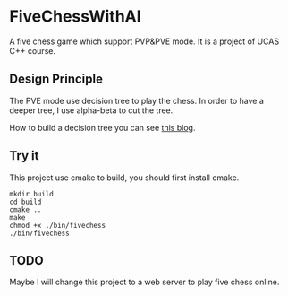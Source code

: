 # FiveChessWithAI
A five chess game which support PVP&amp;PVE mode.
It is a project of UCAS C++ course.

## Design Principle
The PVE mode use decision tree to play the chess.
In order to have a deeper tree, I use alpha-beta to cut the tree.

How to build a decision tree you can see [this blog](https://kimlongli.github.io/2016/12/14/%E5%A6%82%E4%BD%95%E8%AE%BE%E8%AE%A1%E4%B8%80%E4%B8%AA%E8%BF%98%E5%8F%AF%E4%BB%A5%E7%9A%84%E4%BA%94%E5%AD%90%E6%A3%8BAI/).


## Try it
This project use cmake to build, you should first install cmake.
```shell
mkdir build
cd build
cmake ..
make
chmod +x ./bin/fivechess
./bin/fivechess
```

## TODO
Maybe I will change this project to a web server to play five chess online.